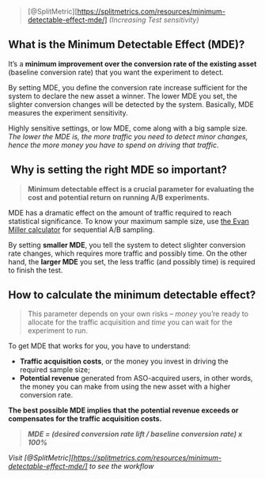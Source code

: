 >[@SplitMetric][https://splitmetrics.com/resources/minimum-detectable-effect-mde/] _(Increasing Test sensitivity)_
## What is the Minimum Detectable Effect (MDE)?

It’s a **minimum improvement over the conversion rate of the existing asset** (baseline conversion rate) that you want the experiment to detect. 

By setting MDE, you define the conversion rate increase sufficient for the system to declare the new asset a winner. The lower MDE you set, the slighter conversion changes will be detected by the system. Basically, MDE measures the experiment sensitivity.

Highly sensitive settings, or low MDE, come along with a big sample size. _The lower the MDE is, the more traffic you need to detect minor changes, hence the more money you have to spend on driving that traffic_.
##  Why is setting the right MDE so important? 

>**Minimum detectable effect is a crucial parameter for evaluating the cost and potential return on running A/B experiments.**

MDE has a dramatic effect on the amount of traffic required to reach statistical significance. To know your maximum sample size, use [the Evan Miller calculator](https://www.evanmiller.org/ab-testing/sequential.html) for sequential A/B sampling.

By setting **smaller MDE**, you tell the system to detect slighter conversion rate changes, which requires more traffic and possibly time. On the other hand, the **larger MDE** you set, the less traffic (and possibly time) is required to finish the test.
## How to calculate the minimum detectable effect?

>This parameter depends on your own risks – _money_ you’re ready to allocate for the traffic acquisition and _time_ you can wait for the experiment to run.

To get MDE that works for you, you have to understand:
- **Traffic acquisition costs**, or the money you invest in driving the required sample size;
- **Potential revenue** generated from ASO-acquired users, in other words, the money you can make from using the new asset with a higher conversion rate.

**The best possible MDE implies that the potential revenue exceeds or compensates for the traffic acquisition costs.**

>**_MDE = (desired conversion rate lift / baseline conversion rate) x 100%_**

_Visit [@SplitMetric][https://splitmetrics.com/resources/minimum-detectable-effect-mde/] to see the workflow_ 

